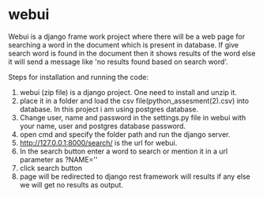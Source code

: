 # webui

Webui is a django frame work project where there will be a web page for searching a word in the document which is present in database. If give search word is found in the document then it shows results of the word else it will send a message like 'no results found based on search word'.

Steps for installation and running the code:
1) webui (zip file)  is a django project. One need to install and unzip it.
2) place it in a folder and load the csv file(python_assesment(2).csv) into database. In this project i am using postgres database. 
3) Change user, name and password in the settings.py file in webui with your name, user and postgres database password.
4) open cmd and specify the folder path and run the django server.
5) http://127.0.0.1:8000/search/ is the url for webui. 
6) In the search button enter a word to search or mention it in a url parameter as ?NAME='<some word>'
7) click search button
8) page will be redirected to django rest framework will results if any else we will get no results as output.
